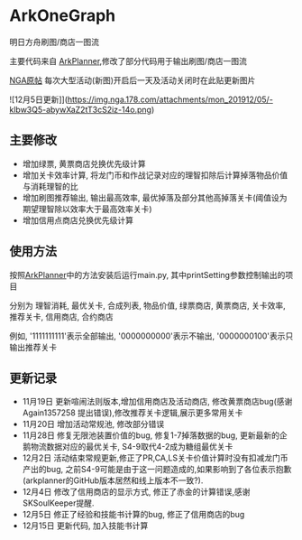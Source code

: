 # ArkOneGraph
明日方舟刷图/商店一图流

主要代码来自 [ArkPlanner](https://github.com/ycremar/ArkPlanner),修改了部分代码用于输出刷图/商店一图流

[NGA原帖](https://bbs.nga.cn/read.php?tid=19069337)
每次大型活动(新图)开启后一天及活动关闭时在此贴更新图片

![12月5日更新]](https://img.nga.178.com/attachments/mon_201912/05/-klbw3Q5-abywXaZ2tT3cS2iz-14o.png)

## 主要修改

- 增加绿票, 黄票商店兑换优先级计算
- 增加关卡效率计算, 将龙门币和作战记录对应的理智扣除后计算掉落物品价值与消耗理智的比
- 增加刷图推荐输出, 输出最高效率, 最优掉落及部分其他高掉落关卡(阈值设为期望理智除以效率大于最高效率关卡)
- 增加信用点商店兑换优先级计算

## 使用方法

按照[ArkPlanner](https://github.com/ycremar/ArkPlanner)中的方法安装后运行main.py, 其中printSetting参数控制输出的项目

分别为 理智消耗, 最优关卡, 合成列表, 物品价值, 绿票商店, 黄票商店, 关卡效率, 推荐关卡, 信用商店, 合约商店

例如, '1111111111'表示全部输出, '0000000000'表示不输出, '0000000100'表示只输出推荐关卡

## 更新记录

- 11月19日 更新喧闹法则版本,增加信用商店及活动商店, 修改黄票商店bug(感谢Again1357258 提出错误),修改推荐关卡逻辑,展示更多常用关卡
- 11月20日 增加活动常规池, 修改部分错误
- 11月28日 修复无限池装置价值的bug, 修复1-7掉落数据的bug, 更新最新的企鹅物流数据对应的最优关卡, S4-9取代4-2成为糖组最优关卡
- 12月2日 活动结束常规更新,修正了PR,CA,LS关卡价值计算时没有扣减龙门币产出的bug, 之前S4-9可能是由于这一问题造成的,如果影响到了各位表示抱歉(arkplanner的GitHub版本居然和线上版本不一致?).
- 12月4日 修改了信用商店的显示方式, 修正了赤金的计算错误,感谢SKSoulKeeper提醒.
- 12月5日 修正了经验和技能书计算的bug, 修正了信用商店的bug
- 12月15日 更新代码, 加入技能书计算
